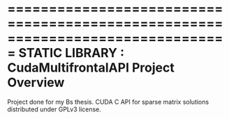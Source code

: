 ===============================================================================
    STATIC LIBRARY : CudaMultifrontalAPI Project Overview
===============================================================================

Project done for my Bs thesis. CUDA C API for sparse matrix solutions distributed 
under GPLv3 license.
